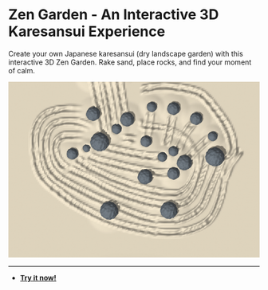 # Zen Garden - An Interactive 3D Karesansui Experience

Create your own Japanese karesansui (dry landscape garden) with this interactive 3D Zen Garden. Rake sand, place rocks, and find your moment of calm.

![Zen Garden - An Interactive 3D Karesansui Experience Screenshot](https://raw.githubusercontent.com/ChrisPirillo/zen-garden/main/assets/screenshot.png)

---

* **[Try it now!](https://pirillo.com/arcade/zen-garden.html)**

